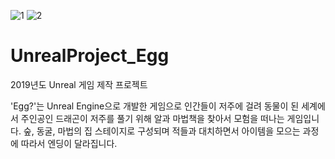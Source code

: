 ![1](https://user-images.githubusercontent.com/44578750/130045375-37a83c45-35df-4a82-8e84-b9d31a35d119.png)
![2](https://user-images.githubusercontent.com/44578750/130045381-029ee727-f5e1-4ee8-bc8f-c973422d4606.png)
# UnrealProject_Egg
2019년도 Unreal 게임 제작 프로젝트

'Egg?'는 Unreal Engine으로 개발한 게임으로 인간들이 저주에 걸려 동물이 된 세계에서 주인공인 드래곤이 저주를 풀기 위해 알과 마법책을 찾아서 모험을 떠나는 게임입니다. 
숲, 동굴, 마법의 집 스테이지로 구성되며 적들과 대치하면서 아이템을 모으는 과정에 따라서 엔딩이 달라집니다.

